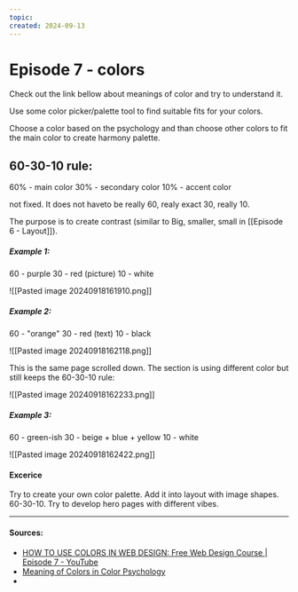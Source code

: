 ```yaml
---
topic: 
created: 2024-09-13
---
```


# Episode 7 - colors

Check out the link bellow about meanings of color and try to understand it.

Use some color picker/palette tool to find suitable fits for your colors. 

Choose a color based on the psychology and than choose other colors to fit the main color to create harmony palette.

## 60-30-10 rule:

60% - main color
30% - secondary color
10% - accent color

not fixed. It does not haveto be really 60, realy exact 30, really 10.

The purpose is to create contrast (similar to Big, smaller, small in [[Episode 6 - Layout]]).

##### Example 1:

60 - purple
30 - red (picture)
10 - white


![[Pasted image 20240918161910.png]]


##### Example 2:

60 - "orange"
30 - red (text)
10 - black

![[Pasted image 20240918162118.png]]

This is the same page scrolled down. The section is using different color but still keeps the 60-30-10 rule:

![[Pasted image 20240918162233.png]]



##### Example 3:

60 - green-ish
30 - beige + blue + yellow
10 - white

![[Pasted image 20240918162422.png]]


#### Excerice

Try to create your own color palette. Add it into layout with image shapes. 60-30-10.
Try to develop hero pages with different vibes.


___
#### Sources:
- [HOW TO USE COLORS IN WEB DESIGN: Free Web Design Course | Episode 7 - YouTube](https://www.youtube.com/watch?v=UuPt4RpV4Xc&list=PLXC_gcsKLD6n7p6tHPBxsKjN5hA_quaPI&index=9)
- [Meaning of Colors in Color Psychology](https://www.empower-yourself-with-color-psychology.com/meaning-of-colors.html)
- 
